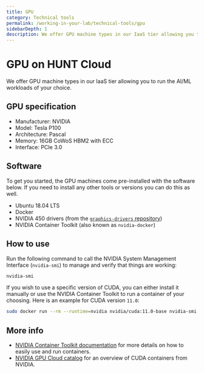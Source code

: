 ```yaml
---
title: GPU
category: Technical tools
permalink: /working-in-your-lab/technical-tools/gpu
sidebarDepth: 1
description: We offer GPU machine types in our IaaS tier allowing you to run the AI/ML workloads of your choice.
---
```


# GPU on HUNT Cloud

We offer GPU machine types in our IaaS tier allowing you to run the AI/ML workloads of your choice.

## GPU specification

- Manufacturer: NVIDIA
- Model: Tesla P100
- Architecture: Pascal
- Memory: 16GB CoWoS HBM2 with ECC
- Interface: PCIe 3.0

## Software

To get you started, the GPU machines come pre-installed with the software below. If you need to install any other tools or versions you can do this as well.

- Ubuntu 18.04 LTS
- Docker
- NVIDIA 450 drivers (from the [`graphics-drivers` repository](https://launchpad.net/~graphics-drivers/+archive/ubuntu/ppa?field.series_filter=bionic))
- NVIDIA Container Toolkit (also known as `nvidia-docker`)

## How to use

Run the following command to call the NVIDIA System Management Interface (`nvidia-smi`) to manage and verify that things are working:

```bash
nvidia-smi
```

If you wish to use a specific version of CUDA, you can either install it manually or use the NVIDIA Container Toolkit to run a container of your choosing. Here is an example for CUDA version `11.0`: 

```bash
sudo docker run --rm --runtime=nvidia nvidia/cuda:11.0-base nvidia-smi
```

## More info

* [NVIDIA Container Toolkit documentation](https://docs.nvidia.com/datacenter/cloud-native/container-toolkit/overview.html) for more details on how to easily use and run containers.
* [NVIDIA GPU Cloud catalog](https://ngc.nvidia.com/catalog/containers/nvidia:cuda) for an overview of CUDA containers from NVIDIA.
